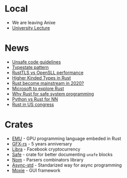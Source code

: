 # Local
* We are leaving Anixe
* [University Lecture](https://zapisy.ii.uni.wroc.pl/courses/kurs-jezyka-rust-201920-zimowy)

# News
* [Unsafe code guidelines](https://rust-lang.github.io/unsafe-code-guidelines/)
* [Typestate pattern](http://cliffle.com/blog/rust-typestate/)
* [RustTLS vs OpenSLL performance](https://jbp.io/2019/07/01/rustls-vs-openssl-performance.html)
* [Higher Kinded Types in Rust](https://gist.github.com/edmundsmith/855fcf0cb35dd467c29a9350481f0ecf)
* [Rust become mainstream in 2020?](https://medium.com/better-programming/2020-programming-trend-predictions-a5d6b70bec26)
* [Microsoft to explore Rust](https://msrc-blog.microsoft.com/2019/07/16/a-proactive-approach-to-more-secure-code/)
* [Why Rust for safe system programming](https://msrc-blog.microsoft.com/2019/07/22/why-rust-for-safe-systems-programming/)
* [Python vs Rust for NN](https://ngoldbaum.github.io/posts/python-vs-rust-nn/)
* [Rust in US congress](https://hub.packtpub.com/why-was-rust-chosen-for-libra-us-congressman-questions-facebook-on-libra-security-design-choices/)

# Crates
* [EMU](https://github.com/calebwin/emu) - GPU programming language embeded in Rust
* [GFX-rs](https://gfx-rs.github.io/2019/06/12/anniversary-5.html) - 5 years anniversary
* [Libra](https://github.com/libra/libra) - Facebook cryptocurrency
* [Safe](https://github.com/Centril/rust-safe) - crate for better documenting `unafe` blocks
* [Nom](http://unhandledexpression.com/general/2019/06/17/nom-5-is-here.html) - Parsers combinators library
* [Async-std](https://crates.io/crates/async-std) - Standarized way for async programming
* [Moxie](https://github.com/anp/moxie) - GUI framework
